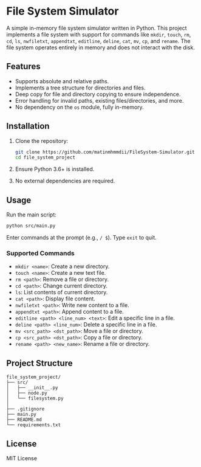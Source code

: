 # File System Simulator

A simple in-memory file system simulator written in Python. This project implements a file system with support for commands like `mkdir`, `touch`, `rm`, `cd`, `ls`, `nwfiletxt`, `appendtxt`, `editline`, `deline`, `cat`, `mv`, `cp`, and `rename`. The file system operates entirely in memory and does not interact with the disk.

## Features

- Supports absolute and relative paths.
- Implements a tree structure for directories and files.
- Deep copy for file and directory copying to ensure independence.
- Error handling for invalid paths, existing files/directories, and more.
- No dependency on the `os` module, fully in-memory.

## Installation

1. Clone the repository:

   ```bash
   git clone https://github.com/matinmhmmdii/FileSystem-Simulator.git
   cd file_system_project
   ```
2. Ensure Python 3.6+ is installed.
3. No external dependencies are required.

## Usage

Run the main script:

```bash
python src/main.py
```

Enter commands at the prompt (e.g., `/ $`). Type `exit` to quit.

### Supported Commands

- `mkdir <name>`: Create a new directory.
- `touch <name>`: Create a new text file.
- `rm <path>`: Remove a file or directory.
- `cd <path>`: Change current directory.
- `ls`: List contents of current directory.
- `cat <path>`: Display file content.
- `nwfiletxt <path>`: Write new content to a file.
- `appendtxt <path>`: Append content to a file.
- `editline <path> <line_num> <text>`: Edit a specific line in a file.
- `deline <path> <line_num>`: Delete a specific line in a file.
- `mv <src_path> <dst_path>`: Move a file or directory.
- `cp <src_path> <dst_path>`: Copy a file or directory.
- `rename <path> <new_name>`: Rename a file or directory.

## Project Structure

```
file_system_project/
├── src/
│   ├── __init__.py
│   ├── node.py        
│   └── filesystem.py  
│          
├── .gitignore
├── main.py 
├── README.md
└── requirements.txt
```

## License

MIT License